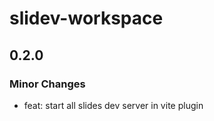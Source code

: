 # slidev-workspace

## 0.2.0

### Minor Changes

- feat: start all slides dev server in vite plugin
